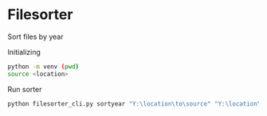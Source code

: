 # Filesorter

Sort files by year

Initializing
```bash
python -m venv (pwd)
source <location>

```

Run sorter

````bash
python filesorter_cli.py sortyear "Y:\location\to\source" "Y:\location\where\to\move"

``````